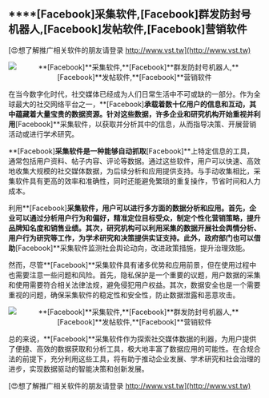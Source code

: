 ## ****[Facebook]**采集软件,**[Facebook]**群发防封号机器人,**[Facebook]**发帖软件,**[Facebook]**营销软件**

[😍想了解推广相关软件的朋友请登录 http://www.vst.tw](http://www.vst.tw)

 <center><img src="https://vst.tw/MP4/tuiguang/png/2.png" alt="**[Facebook]**采集软件,**[Facebook]**群发防封号机器人,**[Facebook]**发帖软件,**[Facebook]**营销软件"></center>

在当今数字化时代，社交媒体已经成为人们日常生活中不可或缺的一部分。作为全球最大的社交网络平台之一，**[Facebook]**承载着数十亿用户的信息和互动，其中蕴藏着大量宝贵的数据资源。针对这些数据，许多企业和研究机构开始重视并利用**[Facebook]**采集软件，以获取并分析其中的信息，从而指导决策、开展营销活动或进行学术研究。

**[Facebook]**采集软件是一种能够自动抓取**[Facebook]**上特定信息的工具，通常包括用户资料、帖子内容、评论等数据。通过这些软件，用户可以快速、高效地收集大规模的社交媒体数据，为后续分析和应用提供支持。与手动收集相比，采集软件具有更高的效率和准确性，同时还能避免繁琐的重复操作，节省时间和人力成本。

利用**[Facebook]**采集软件，用户可以进行多方面的数据分析和应用。首先，企业可以通过分析用户行为和偏好，精准定位目标受众，制定个性化营销策略，提升品牌知名度和销售业绩。其次，研究机构可以利用采集的数据开展社会舆情分析、用户行为研究等工作，为学术研究和决策提供实证支持。此外，政府部门也可以借助**[Facebook]**采集软件监测社会舆论动向，改进政策措施，提升治理效能。

然而，尽管**[Facebook]**采集软件具有诸多优势和应用前景，但在使用过程中也需要注意一些问题和风险。首先，隐私保护是一个重要的议题，用户数据的采集和使用需要符合相关法律法规，避免侵犯用户权益。其次，数据安全也是一个需要重视的问题，确保采集软件的稳定性和安全性，防止数据泄露和恶意攻击。

 <center><img src="https://vst.tw/MP4/tuiguang/png/6.png" alt="**[Facebook]**采集软件,**[Facebook]**群发防封号机器人,**[Facebook]**发帖软件,**[Facebook]**营销软件"></center>

总的来说，**[Facebook]**采集软件作为探索社交媒体数据的利器，为用户提供了便捷、高效的数据获取和分析工具，极大地丰富了数据应用的可能性。在合规合法的前提下，充分利用这些工具，将有助于推动企业发展、学术研究和社会治理的进步，实现数据驱动的智能决策和创新发展。

[😍想了解推广相关软件的朋友请登录 http://www.vst.tw](http://www.vst.tw)



